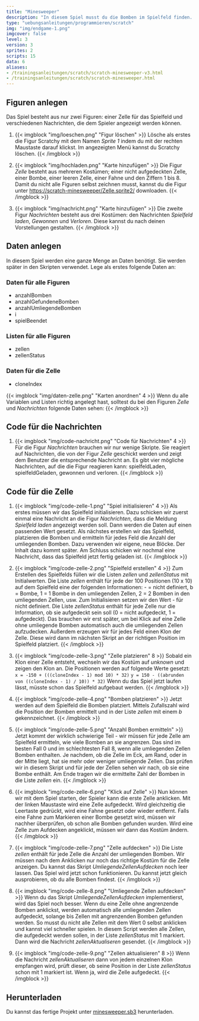 ```yaml
---
title: "Minesweeper"
description: "In diesem Spiel musst du die Bomben im Spielfeld finden. Klicke auf eine Zelle um sie umzudrehen. Wenn du gleichzeitig die Leertaste drückst, markierst du eine Zelle als Bombe."
type: "uebungsanleitungen/programmieren/scratch"
img: "img/endgame-1.png"
imgcover: false
level: 3
version: 3
sprites: 2
scripts: 15
data: 6
aliases: 
- /trainingsanleitungen/scratch/scratch-minesweeper-v3.html
- /trainingsanleitungen/scratch/scratch-minesweeper.html
---
```


## Figuren anlegen

Das Spiel besteht aus nur zwei Figuren: einer Zelle für das Spielfeld und verschiedenen Nachrichten, die dem Spieler angezeigt werden können.

1. {{< imgblock "img/loeschen.png" "Figur löschen" >}}
Lösche als erstes die Figur Scratchy mit dem Namen *Sprite 1* indem du mit der rechten Maustaste darauf klickst. Im angezeigten Menü kannst du Scratchy löschen.
{{< /imgblock >}}

2. {{< imgblock "img/hochladen.png" "Karte hinzufügen" >}}
Die Figur *Zelle* besteht aus mehreren Kostümen; einer nicht aufgedeckten Zelle, einer Bombe, einer leeren Zelle, einer Fahne und den Ziffern 1 bis 8. Damit du nicht alle Figuren selbst zeichnen musst, kannst du die Figur unter
[https://scratch-minesweeper/Zelle.sprite2/](https://scratch-minesweeper/Zelle.sprite2/) downloaden.
{{< /imgblock >}}

3. {{< imgblock "img/nachricht.png" "Karte hinzufügen" >}}
Die zweite Figur *Nachrichten* besteht aus drei Kostümen: den Nachrichten *Spielfeld laden*, *Gewonnen* und *Verloren*. Diese kannst du nach deinen Vorstellungen gestalten.
{{< /imgblock >}}

## Daten anlegen

In diesem Spiel werden eine ganze Menge an Daten benötigt. Sie werden später in den Skripten verwendet. Lege als erstes folgende Daten an:

### Daten für alle Figuren

* anzahlBomben
* anzahlGefundeneBomben
* anzahlUmliegendeBomben
* i
* spielBeendet

### Listen für alle Figuren

* zellen
* zellenStatus

### Daten für die Zelle

* cloneIndex

{{< imgblock "img/daten-zelle.png" "Karten anordnen" 4 >}}
Wenn du alle Variablen und Listen richtig angelegt hast, solltest du bei den Figuren *Zelle* und *Nachrichten* folgende Daten sehen:
{{< /imgblock >}}

## Code für die Nachrichten

1. {{< imgblock "img/code-nachricht.png" "Code für Nachrichten" 4 >}}
Für die Figur *Nachrichten* brauchen wir nur wenige Skripte. Sie reagiert auf Nachrichten, 
die von der Figur *Zelle* geschickt werden und zeigt dem Benutzer die entsprechende Nachricht an. Es gibt vier mögliche Nachrichten, auf die die Figur reagieren kann: spielfeldLaden, spielfeldGeladen, gewonnen und verloren.
{{< /imgblock >}}

## Code für die Zelle

1. {{< imgblock "img/code-zelle-1.png" "Spiel initialisieren" 4 >}}
Als erstes müssen wir das Spielfeld initialisieren. Dazu schicken wir zuerst einmal eine Nachricht an die Figur *Nachrichten*, dass die Meldung *Spielfeld laden* angezeigt werden soll. Dann werden die Daten auf einen passenden Wert gesetzt. Als nächstes erstellen wir das Spielfeld, platzieren die Bomben und ermitteln für jedes Feld die Anzahl der umliegenden Bomben. Dazu verwenden wir eigene, neue Blöcke. Der Inhalt dazu kommt später. Am Schluss schicken wir nochmal eine Nachricht, dass das Spielfeld jetzt fertig geladen ist.
{{< /imgblock >}}

1. {{< imgblock "img/code-zelle-2.png" "Spielfeld erstellen" 4 >}}
Zum Erstellen des Spielfelds füllen wir die Listen *zellen* und *zellenStatus* mit Initialwerten. Die Liste *zellen* enthält für jede der 100 Positionen (10 x 10) auf dem Spielfeld eine der folgenden Informationen: - = nicht definiert, b = Bombe, 1 = 1 Bombe in den umliegenden Zellen, 2 = 2 Bomben in den umliegenden Zellen, usw. Zum Initialisieren setzen wir den Wert *-* für nicht definiert. Die Liste *zellenStatus* enthält für jede Zelle nur die Information, ob sie aufgedeckt sein soll (0 = nicht aufgedeckt, 1 = aufgedeckt). Das brauchen wir erst später, um bei Klick auf eine Zelle ohne umliegende Bomben automatisch auch die umliegenden Zellen aufzudecken. Außerdem erzeugen wir für jedes Feld einen Klon der Zelle. Diese wird dann im nächsten Skript an der richtigen Position im Spielfeld platziert.
{{< /imgblock >}}

1. {{< imgblock "img/code-zelle-3.png" "Zelle platzieren" 8 >}}
Sobald ein Klon einer Zelle entsteht, wechseln wir das Kostüm auf *unknown* und zeigen den Klon an.
Die Positionen werden auf folgende Werte gesetzt:
`x = -150 + (((cloneIndex - 1) mod 10) * 32)`
`y = 150 - ((abrunden von ((cloneIndex - 1) / 10)) * 32)`
Wenn du das Spiel jetzt laufen lässt, müsste schon das Spielfeld aufgebaut werden.
{{< /imgblock >}}

1. {{< imgblock "img/code-zelle-4.png" "Bomben platzieren"  >}}
Jetzt werden auf dem Spielfeld die Bomben platziert. Mittels Zufallszahl wird die Position der Bomben ermittelt und in der Liste *zellen* mit einem *b* gekennzeichnet.
{{< /imgblock >}}

1. {{< imgblock "img/code-zelle-5.png" "Anzahl Bomben ermitteln" >}}
Jetzt kommt der wirklich schwierige Teil - wir müssen für jede Zelle am Spielfeld ermitteln, wie viele Bomben an sie angrenzen. Das sind im besten Fall 0 und im schlechtesten Fall 8, wenn alle umliegenden Zellen Bomben enthalten. Je nachdem, ob die Zelle im Eck, am Rand, oder in der Mitte liegt, hat sie mehr oder weniger umliegende Zellen. Das prüfen wir in diesem Skript und für jede der Zellen sehen wir nach, ob sie eine Bombe enthält. Am Ende tragen wir die ermittelte Zahl der Bomben in die Liste *zellen* ein.
{{< /imgblock >}}

1. {{< imgblock "img/code-zelle-6.png" "Klick auf Zelle" >}}
Nun können wir mit dem Spiel starten, der Spieler kann die erste Zelle anklicken. Mit der linken Maustaste wird eine Zelle aufgedeckt. Wird gleichzeitig die Leertaste gedrückt, wird eine Fahne gesetzt oder wieder entfernt. Falls eine Fahne zum Markieren einer Bombe gesetzt wird, müssen wir nachher überprüfen, ob schon alle Bomben gefunden wurden. Wird eine Zelle zum Aufdecken angeklickt, müssen wir dann das Kostüm ändern.
{{< /imgblock >}}

1. {{< imgblock "img/code-zelle-7.png" "Zelle aufdecken" >}}
Die Liste *zellen* enthält für jede Zelle die Anzahl der umliegenden Bomben. Wir müssen nach dem Anklicken nur noch das richtige Kostüm für die Zelle anzeigen. Du kannst das Skript *UmliegendeZellenAufdecken* noch leer lassen. Das Spiel wird jetzt schon funktionieren. Du kannst jetzt gleich ausprobieren, ob du alle Bomben findest.
{{< /imgblock >}}

1. {{< imgblock "img/code-zelle-8.png" "Umliegende Zellen aufdecken" >}}
Wenn du das Skript *UmliegendeZellenAufdecken* implementierst, wird das Spiel noch besser. Wenn du eine Zelle ohne angrenzende Bomben anklickst, werden automatisch alle umliegenden Zellen aufgedeckt, solange bis Zellen mit angrenzenden Bomben gefunden werden. So musst du nicht alle Zellen mit dem Wert 0 selbst anklicken und kannst viel schneller spielen. In diesem Script werden alle Zellen, die aufgedeckt werden sollen, in der Liste *zellenStatus* mit 1 markiert. Dann wird die Nachricht *zellenAktualiseren* gesendet.
{{< /imgblock >}}

1. {{< imgblock "img/code-zelle-9.png" "Zellen aktualisieren" 8 >}}
Wenn die Nachricht *zellenAktualiseren* dann von jedem einzelnen Klon empfangen wird, prüft dieser, ob seine Position in der Liste *zellenStatus* schon mit 1 markiert ist. Wenn ja, wird die Zelle aufgedeckt.
{{< /imgblock >}}

## Herunterladen

Du kannst das fertige Projekt unter [minesweeper.sb3](minesweeper.sb3) herunterladen.